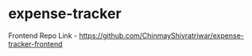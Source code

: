 # expense-tracker
Frontend Repo Link - https://github.com/ChinmayShivratriwar/expense-tracker-frontend
